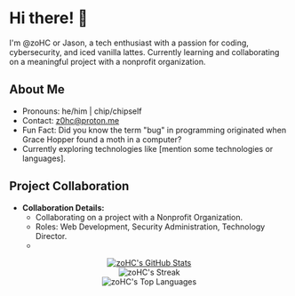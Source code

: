 # Hi there! 👋

I'm @zoHC or Jason, a tech enthusiast with a passion for coding, cybersecurity, and iced vanilla lattes. Currently learning and collaborating on a meaningful project with a nonprofit organization.

## About Me
- Pronouns: he/him | chip/chipself
- Contact: [z0hc@proton.me](mailto:z0hc@proton.me)
- Fun Fact: Did you know the term "bug" in programming originated when Grace Hopper found a moth in a computer?
- Currently exploring technologies like [mention some technologies or languages].

## Project Collaboration
- **Collaboration Details:**
  - Collaborating on a project with a Nonprofit Organization.
  - Roles: Web Development, Security Administration, Technology Director.
  - 
<div align="center">
  <a href="https://github.com/zohc">
    <img src="https://github-readme-stats.vercel.app/api?username=zohc&theme=default&show_icons=true&hide_border=true&count_private=true" alt="zoHC's GitHub Stats">
  </a>
</div>

<div align="center">
  <img src="https://github-readme-streak-stats.herokuapp.com/?user=zohc&theme=default&hide_border=true" alt="zoHC's Streak">
</div>

<div align="center">
  <img src="https://github-readme-stats.vercel.app/api/top-langs/?username=zohc&theme=default&show_icons=true&hide_border=true&layout=compact" alt="zoHC's Top Languages">
</div>
